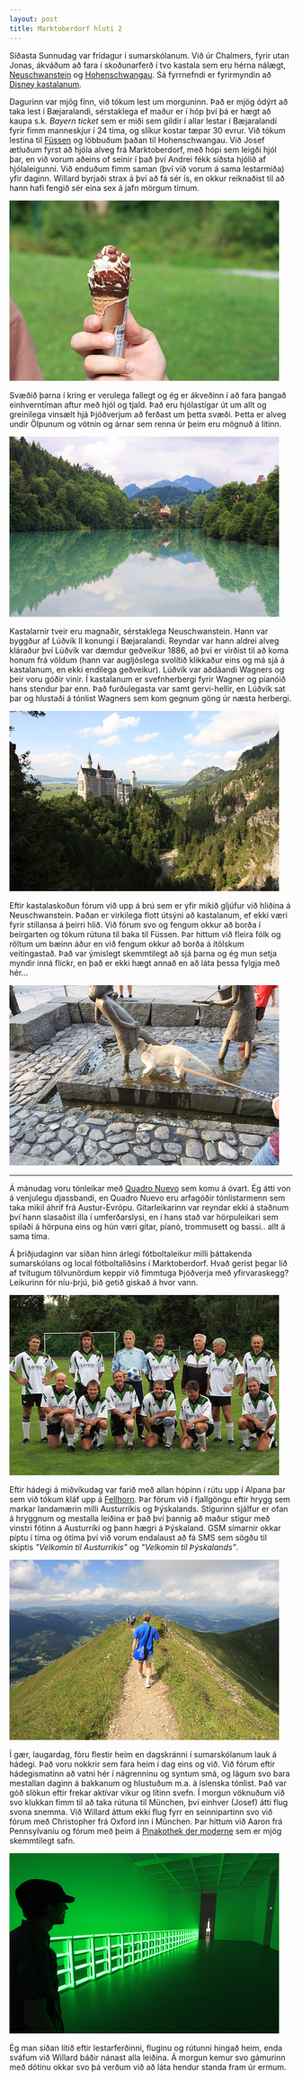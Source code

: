 ```yaml
---
layout: post
title: Marktoberdorf hluti 2
---
```

Síðasta Sunnudag var frídagur í sumarskólanum. Við úr Chalmers, fyrir utan Jonas,
ákváðum að fara í skoðunarferð í tvo kastala sem eru hérna nálægt,
[Neuschwanstein](http://en.wikipedia.org/wiki/Neuschwanstein_Castle) og
[Hohenschwangau](http://en.wikipedia.org/wiki/Schloss_Hohenschwangau). Sá fyrrnefndi
er fyrirmyndin að [Disney kastalanum](http://en.wikipedia.org/wiki/Cinderella_Castle).

Dagurinn var mjög fínn, við tókum lest um morguninn. Það er mjög ódýrt að taka lest
í Bæjaralandi, sérstaklega ef maður er í hóp því þá er hægt að kaupa s.k.
*Bayern ticket* sem er miði sem gildir í allar lestar í Bæjaralandi fyrir fimm
manneskjur í 24 tíma, og slíkur kostar tæpar 30 evrur. Við tókum lestina til
[Füssen](http://en.wikipedia.org/wiki/Füssen) og löbbuðum þaðan til Hohenschwangau.
Við Josef ætluðum fyrst að hjóla alveg frá Marktoberdorf, með hópi sem leigði hjól þar,
en við vorum aðeins of seinir í það því Andrei fékk síðsta hjólið af hjólaleigunni. Við
enduðum fimm saman (því við vorum á sama lestarmiða) yfir daginn. Willard byrjaði strax
á því að fá sér ís, en okkur reiknaðist til að hann hafi fengið sér eina sex á jafn
mörgum tímum.

![Númer tvö](/photos/is.jpg)

Svæðið þarna í kring er verulega fallegt og ég er ákveðinn í að fara þangað einhverntíman
aftur með hjól og tjald. Það eru hjólastígar út um allt og greinilega vinsælt hjá
Þjóðverjum að ferðast um þetta svæði.
Þetta er alveg undir Ölpunum og vötnin og árnar sem renna úr þeim
eru mögnuð á litinn.

![Á leiðinni frá Füssen til Hohenschwangau](/photos/fussen.jpg)

Kastalarnir tveir eru magnaðir, sérstaklega Neuschwanstein. Hann var byggður af Lúðvík II
konungi í Bæjaralandi. Reyndar var hann aldrei alveg kláraður því Lúðvík var dæmdur
geðveikur 1886, að því er virðist til að koma honum frá völdum (hann var augljóslega
svolítið klikkaður eins og má sjá á kastalanum, en ekki endilega geðveikur). Lúðvík
var aðdáandi Wagners og þeir voru góðir vinir. Í kastalanum er svefnherbergi fyrir
Wagner og píanóið hans stendur þar enn. Það furðulegasta var samt gervi-hellir, en Lúðvík
sat þar og hlustaði á tónlist Wagners sem kom gegnum göng úr næsta herbergi.

![Neuschwanstein kastalinn](/photos/neuschwanstein.jpg)

Eftir kastalaskoðun fórum við upp á brú sem er yfir mikið gljúfur við hliðina á
Neuschwanstein. Þaðan er virkilega flott útsýni að kastalanum, ef ekki væri fyrir
stillansa á þeirri hlið. Við fórum svo og fengum okkur að borða í beirgarten og
tókum rútuna til baka til Füssen. Þar hittum við fleira fólk og röltum um bæinn áður
en við fengum okkur að borða á ítölskum veitingastað. Það var ýmislegt skemmtilegt
að sjá þarna og ég mun setja myndir inná flickr, en það er ekki hægt annað en að
láta þessa fylgja með hér...

![Uhm..](/photos/donahundur.jpg)

----

Á mánudag voru tónleikar með [Quadro Nuevo](http://www.quadronuevo.de/) sem komu
á óvart. Ég átti von á venjulegu djassbandi, en Quadro Nuevo eru arfagóðir tónlistarmenn
sem taka mikil áhrif frá Austur-Evrópu. Gítarleikarinn var reyndar ekki á staðnum því hann
slasaðist illa í umferðarslysi, en í hans stað var hörpuleikari sem spilaði á hörpuna
eins og hún væri gítar, píanó, trommusett og bassi.. allt á sama tíma.

Á þriðjudaginn var síðan hinn árlegi fótboltaleikur milli þáttakenda sumarskólans og local
fótboltaliðsins í Marktoberdorf. Hvað gerist þegar lið af tvítugum tölvunördum keppir við
fimmtuga Þjóðverja með yfirvaraskegg? Leikurinn fór níu-þrjú, þið getið giskað á hvor vann.

![FC Marktoberdorf](/photos/fcmarktoberdorf.jpg)

Eftir hádegi á miðvikudag var farið með allan hópinn í rútu upp í Alpana þar sem við tókum
kláf upp á [Fellhorn](http://www.fellhorn.de/). Þar fórum við í fjallgöngu eftir hrygg sem
markar landamærin milli Austurríkis og Þýskalands. Stígurinn sjálfur er ofan á hryggnum og
mestalla leiðina er það því þannig að maður stígur með vinstri fótinn á Austurríki og þann
hægri á Þýskaland. GSM símarnir okkar píptu í tíma og ótíma því við vorum endalaust að fá
SMS sem sögðu til skiptis *"Velkomin til Austurríkis"* og *"Velkomin til Þýskalands"*.

![Andrei þræðir landamærin](/photos/andreionborder.jpg)

Í gær, laugardag, fóru flestir heim en dagskránni í sumarskólanum lauk á hádegi. Það voru
nokkrir sem fara heim í dag eins og við. Við fórum eftir hádegismatinn að vatni hér í
nágrenninu og syntum smá, og lágum svo bara mestallan daginn á bakkanum og hlustuðum m.a.
á íslenska tónlist. Það var góð slökun eftir frekar aktívar vikur og lítinn svefn. Í morgun
vöknuðum við svo klukkan fimm til að taka rútuna til München, því einhver (Josef) átti flug
svona snemma. Við Willard áttum ekki flug fyrr en seinnipartinn svo við fórum með Christopher
frá Oxford inn í München. Þar hittum við Aaron frá Pennsylvaníu og fórum með þeim á 
[Pinakothek der moderne](http://www.pinakothek.de/pinakothek-der-moderne/englisch/englisch.htm)
sem er mjög skemmtilegt safn.

![Aaron í Pinakothek](/photos/pinakothek.jpg)

Ég man síðan lítið eftir lestarferðinni, fluginu og rútunni hingað heim, enda sváfum við
Willard báðir nánast alla leiðina. Á morgun kemur svo gámurinn með dótinu okkar svo þá
verðum við að láta hendur standa fram úr ermum.
